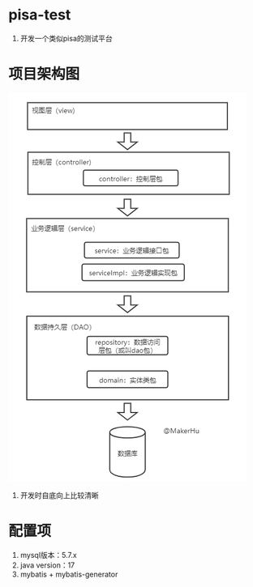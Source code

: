 # pisa-test
1. 开发一个类似pisa的测试平台

# 项目架构图
![img.png](images/img.png)
1. 开发时自底向上比较清晰

# 配置项
1. mysql版本：5.7.x
2. java version：17
3. mybatis + mybatis-generator
